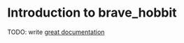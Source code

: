 # Introduction to brave_hobbit

TODO: write [great documentation](http://jacobian.org/writing/what-to-write/)
